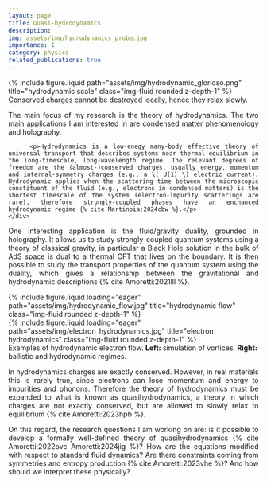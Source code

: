```yaml
---
layout: page
title: Quasi-hydrodynamics
description:
img: assets/img/hydrodynamics_probe.jpg
importance: 1
category: physics
related_publications: true
---
```


<div class="row justify-content-sm-center">
    <div class="col-sm-5 mt-3 mt-md-0">
        {% include figure.liquid path="assets/img/hydrodynamic_glorioso.png" title="hydrodynamic scale" class="img-fluid rounded z-depth-1" %}
		<div class="caption">
			Conserved charges cannot be destroyed locally, hence they relax slowly.
		</div>
    </div>
    <div class="col-sm-7 mt-3 mt-md-0" style='text-align: justify;'>
		<p>The main focus of my research is the theory of hydrodynamics. The two main applications I am interested in are condensed matter phenomenology and holography.</p>
		
        <p>Hydrodynamics is a low-enegy many-body effective theory of universal transport that describes systems near thermal equilibrium in the long-timescale, long-wavelength regime. The relevant degrees of freedom are the (almost-)conserved charges, usually energy, momentum and internal-symmetry charges (e.g., a \( U(1) \) electric current). Hydrodynamic applies when the scattering time between the microscopic constituent of the fluid (e.g., electrons in condensed matters) is the shortest timescale of the system (electron-impurity scatterings are rare), therefore strongly-coupled phases have an enchanced hydrodynamic regime {% cite Martinoia:2024cbw %}.</p>
    </div>
</div>

<p style='text-align: justify;'>One interesting application is the fluid/gravity duality, grounded in holography. It allows us to study strongly-coupled quantum systems using a theory of classical gravity, in particular a Black Hole solution in the bulk of AdS space is dual to a thermal CFT that lives on the boundary. It is then possible to study the transport properties of the quantum system using the duality, which gives a relationship between the gravitational and hydrodynamic descriptions {% cite Amoretti:2021lll %}.</p>

<div class="row justify-content-sm-center">
    <div class="col-sm-4 mt-3 mt-md-0">
        {% include figure.liquid loading="eager" path="assets/img/hydrodynamic_flow.jpg" title="hydrodynamic flow" class="img-fluid rounded z-depth-1" %}
    </div>
    <div class="col-sm-6 mt-3 mt-md-0">
        {% include figure.liquid loading="eager" path="assets/img/electron_hydrodynamics.jpg" title="electron hydrodynamics" class="img-fluid rounded z-depth-1" %}
    </div>
	<div class="caption">
			Examples of hydrodynamic electron flow. <b>Left:</b> simulation of vortices. <b>Right:</b> ballistic and hydrodynamic regimes.
		</div>
</div>

<p style='text-align: justify;'>In hydrodynamics charges are exactly conserved. However, in real materials this is rarely true, since electrons can lose momentum and energy to impurities and phonons. Therefore the theory of hydrodynamics must be expanded to what is known as quasihydrodynamics, a theory in which charges are not exactly conserved, but are allowed to slowly relax to equilibrium {% cite Amoretti:2023hpb %}.</p>

<p style='text-align: justify;'>On this regard, the research questions I am working on are: is it possible to develop a formally well-defined theory of quasihydrodynamics {% cite Amoretti:2022ovc Amoretti:2024jig %}? How are the equations modified with respect to standard fluid dynamics? Are there constraints coming from symmetries and entropy production {% cite Amoretti:2023vhe %}? And how should we interpret these physically?</p>
